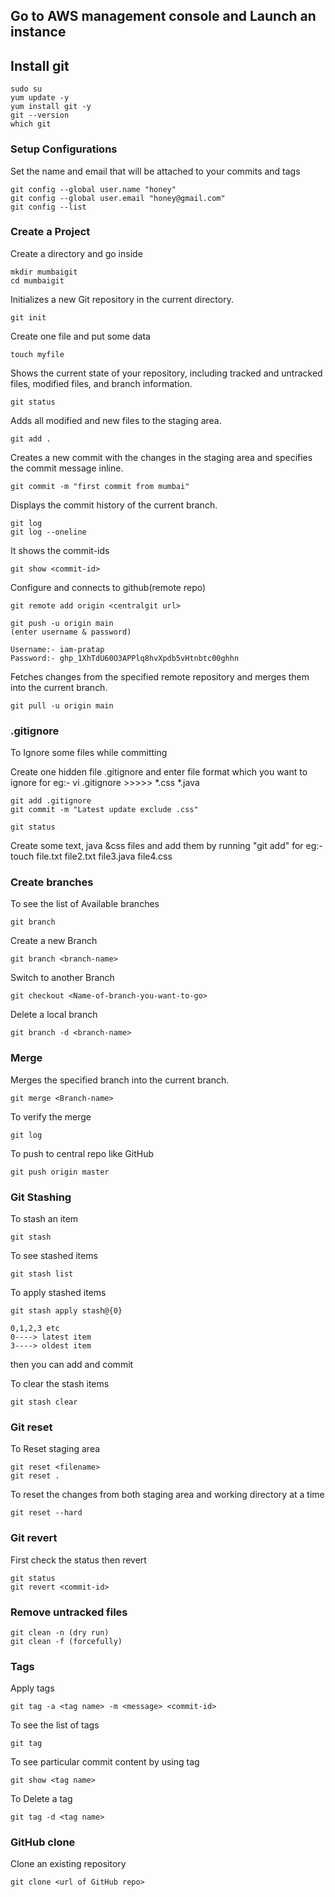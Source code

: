 ## Go to AWS management console and Launch an instance

## Install git
```
sudo su
yum update -y
yum install git -y
git --version
which git
```
### Setup Configurations
Set the name and email that will be attached to your commits and tags
```
git config --global user.name "honey"
git config --global user.email "honey@gmail.com"
git config --list
```

### Create a Project

Create a directory and go inside
```
mkdir mumbaigit
cd mumbaigit
```
Initializes a new Git repository in the current directory.
```
git init
```
Create one file and put some data
```
touch myfile  
```

Shows the current state of your repository, including tracked and untracked files, modified files, and branch information.
```
git status
```
Adds all modified and new files to the staging area.
```
git add .
```
Creates a new commit with the changes in the staging area and specifies the commit message inline.
```
git commit -m "first commit from mumbai"
```
Displays the commit history of the current branch.
```
git log
git log --oneline
```
It shows the commit-ids
```
git show <commit-id>
```
Configure and connects to github(remote repo)
```
git remote add origin <centralgit url>

git push -u origin main
(enter username & password)

Username:- iam-pratap
Password:- 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
```
Fetches changes from the specified remote repository and merges them into the current branch.
```
git pull -u origin main
```
### .gitignore

To Ignore some files while committing

Create one hidden file .gitignore and enter file format which you want to ignore
for eg:- vi .gitignore >>>>> *.css
                             *.java
```
git add .gitignore
git commit -m "Latest update exclude .css"

git status
```
Create some text, java &css files and add them by running "git add"
for eg:- touch file.txt file2.txt file3.java file4.css


### Create branches

To see the list of Available branches

```
git branch
```
Create a new Branch
```
git branch <branch-name>
```
Switch to another Branch
```
git checkout <Name-of-branch-you-want-to-go>
```
Delete a local branch
```
git branch -d <branch-name>
```
### Merge

Merges the specified branch into the current branch.
```
git merge <Branch-name>
```

To verify the merge
```
git log
```

To push to central repo like GitHub
```
git push origin master
```

### Git Stashing 

To stash an item
```
git stash
```
To see stashed items
```
git stash list
```
To apply stashed items
```
git stash apply stash@{0}

0,1,2,3 etc
0----> latest item
3----> oldest item
```
then you can add and commit

To clear the stash items
```
git stash clear
```

### Git reset

To Reset staging area
```
git reset <filename>
git reset .
```
To reset the changes from both staging area and working directory at a time
```
git reset --hard
```

### Git revert

First check the status then revert
```
git status
git revert <commit-id>
```

### Remove untracked files
```
git clean -n (dry run)
git clean -f (forcefully)
```

### Tags

Apply tags
```
git tag -a <tag name> -m <message> <commit-id>
```
To see the list of tags
```
git tag
```
To see particular commit content by using tag
```
git show <tag name>
```
To Delete a tag
```
git tag -d <tag name>
```
### GitHub clone
Clone an existing repository
```
git clone <url of GitHub repo> 
```

